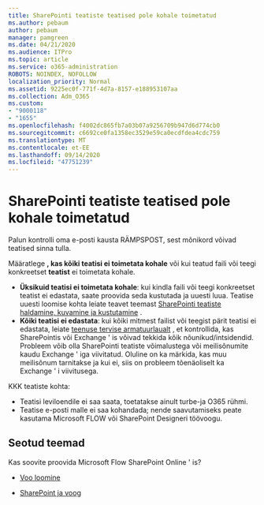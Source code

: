 ```yaml
---
title: SharePointi teatiste teatised pole kohale toimetatud
ms.author: pebaum
author: pebaum
manager: pamgreen
ms.date: 04/21/2020
ms.audience: ITPro
ms.topic: article
ms.service: o365-administration
ROBOTS: NOINDEX, NOFOLLOW
localization_priority: Normal
ms.assetid: 9225ec0f-771f-4d7a-8157-e188953107aa
ms.collection: Adm_O365
ms.custom:
- "9000118"
- "1655"
ms.openlocfilehash: f4002dc865fb7a03b07a9256709b947d6d774cb0
ms.sourcegitcommit: c6692ce0fa1358ec3529e59ca0ecdfdea4cdc759
ms.translationtype: MT
ms.contentlocale: et-EE
ms.lasthandoff: 09/14/2020
ms.locfileid: "47751239"
---
```

# <a name="sharepoint-alert-notifications-not-delivered"></a>SharePointi teatiste teatised pole kohale toimetatud

Palun kontrolli oma e-posti kausta RÄMPSPOST, sest mõnikord võivad teatised sinna tulla.

Määratlege **, kas kõiki teatisi ei toimetata kohale** või kui teatud faili või teegi konkreetset **teatist** ei toimetata kohale.

- **Üksikuid teatisi ei toimetata kohale**: kui kindla faili või teegi konkreetset teatist ei edastata, saate proovida seda kustutada ja uuesti luua. Teatise uuesti loomise kohta leiate teavet teemast [SharePointi teatiste haldamine, kuvamine ja kustutamine](https://support.office.com/article/manage-view-or-delete-sharepoint-alerts-99dfb19c-9a90-4a8c-aba1-aa8c8afb0de2) .
- **Kõiki teatisi ei edastata**: kui kõiki mitmest failist või teegist pärit teatisi ei edastata, leiate [teenuse tervise armatuurlaualt](https://admin.microsoft.com/AdminPortal/Home#/servicehealth) , et kontrollida, kas SharePointis või Exchange ' is võivad tekkida kõik nõunikud/intsidendid. Probleem võib olla SharePointi teatiste võimalustega või meilisõnumite kaudu Exchange ' iga viivitatud. Oluline on ka märkida, kas muu meilisõnum tarnitakse ja kui ei, siis on probleem tõenäoliselt ka Exchange ' i viivitusega.

KKK teatiste kohta:

- Teatisi leviloendile ei saa saata, toetatakse ainult turbe-ja O365 rühmi.
- Teatise e-posti malle ei saa kohandada; nende saavutamiseks peate kasutama Microsoft FLOW või SharePoint Designeri töövoogu.

## <a name="related-topics"></a>Seotud teemad

Kas soovite proovida Microsoft Flow SharePoint Online ' is?

- [Voo loomine](https://support.office.com/article/a9c3e03b-0654-46af-a254-20252e580d01)

- [SharePoint ja voog](https://flow.microsoft.com//blog/sharepoint-and-flow/)
